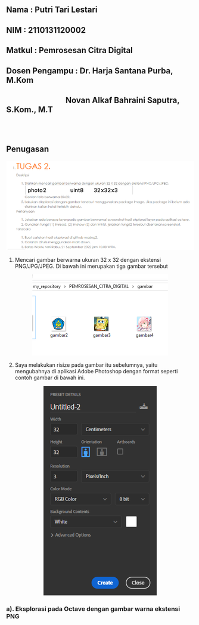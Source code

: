 ## Nama           : Putri Tari Lestari
## NIM            : 2110131120002
## Matkul         : Pemrosesan Citra Digital
## Dosen Pengampu : Dr. Harja Santana Purba, M.Kom
<h2>&nbsp &nbsp &nbsp &nbsp &nbsp &nbsp &nbsp &nbsp &nbsp &nbsp &nbsp &nbsp &nbsp &nbsp &nbsp &nbsp Novan Alkaf Bahraini Saputra, S.Kom., M.T</h2>
<br>
<br>

## Penugasan
![tata](gambar/gambar1.png)

 1. Mencari gambar berwarna ukuran 32 x 32 dengan ekstensi PNG/JPG/JPEG. Di bawah ini merupakan tiga gambar tersebut

 <p align=center><img src=gambar/gambar5.png>

 2. Saya melakukan risize pada gambar itu sebelumnya, yaitu mengubahnya di aplikasi Adobe Photoshop dengan format seperti contoh gambar di bawah ini.
 <p align=center><img src=gambar/gambar6.png>

### a). Eksplorasi pada Octave dengan gambar warna ekstensi PNG

<br>
<br>